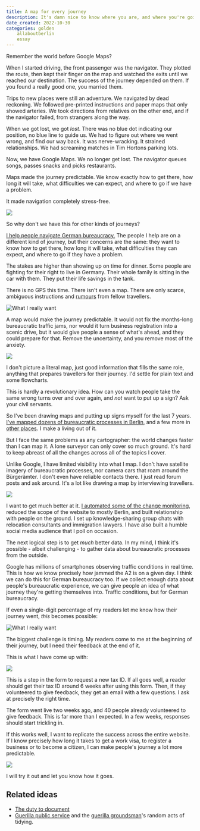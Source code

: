 ```yaml
---
title: A map for every journey
description: It's damn nice to know where you are, and where you're going.
date_created: 2022-10-30
categories: golden
    allaboutberlin
    essay
---
```


Remember the world before Google Maps?

When I started driving, the front passenger was the navigator. They plotted the route, then kept their finger on the map and watched the exits until we reached our destination. The success of the journey depended on them. If you found a really good one, you married them.

Trips to new places were still an adventure. We navigated by dead reckoning. We followed pre-printed instructions and paper maps that only showed arteries. We took directions from relatives on the other end, and if the navigator failed, from strangers along the way.

When we got lost, we got *lost*. There was no blue dot indicating our position, no blue line to guide us. We had to figure out where we went wrong, and find our way back. It was nerve-wracking. It strained relationships. We had screaming matches in Tim Hortons parking lots.

Now, we have Google Maps. We no longer get lost. The navigator queues songs, passes snacks and picks restaurants.

Maps made the journey predictable. We know exactly how to get there, how long it will take, what difficulties we can expect, and where to go if we have a problem.

It made navigation completely stress-free.

![](/images/illustrations/map-predictability.png)

So why don't we have this for other kinds of journeys?

[I help people navigate German bureaucracy.](/projects/all-about-berlin) The people I help are on a different kind of journey, but their concerns are the same: they want to know how to get there, how long it will take, what difficulties they can expect, and where to go if they have a problem.

The stakes are higher than showing up on time for dinner. Some people are fighting for their right to live in Germany. Their whole family is sitting in the car with them. They put their life savings in the tank.

There is no GPS this time. There isn't even a map. There are only scarce, ambiguous instructions and [rumours](/blog/berlin-buergeramt-experiment) from fellow travellers.

![](/images/illustrations/bureaucratic-roadblock-berlin.png "What I really want")

A map would make the journey predictable. It would not fix the months-long bureaucratic traffic jams, nor would it turn business registration into a scenic drive, but it would give people a sense of what's ahead, and they could prepare for that. Remove the uncertainty, and you remove most of the anxiety.

![](/images/illustrations/bureaucratic-map.png)

I don't picture a literal map, just good information that fills the same role, anything that prepares travellers for their journey. I'd settle for plain text and some flowcharts.

This is hardly a revolutionary idea. How can you watch people take the same wrong turns over and over again, and *not* want to put up a sign? Ask your civil servants.

So I've been drawing maps and putting up signs myself for the last 7 years. [I've mapped dozens of bureaucratic processes in Berlin](https://allaboutberlin.com/), and a few more in [other places](/blog/indian-tourist-visa-kathmandu). I make a living out of it.

But I face the same problems as any cartographer: the world changes faster than I can map it. A lone surveyor can only cover so much ground. It's hard to keep abreast of all the changes across all of the topics I cover.

Unlike Google, I have limited visibility into what I map. I don't have satellite imagery of bureaucratic processes, nor camera cars that roam around the Bürgerämter. I don't even have reliable contacts there. I just read forum posts and ask around. It's a lot like drawing a map by interviewing travellers.

![](/images/illustrations/mapping-from-user-feedback.png)

I want to get much better at it. [I automated some of the change monitoring](https://twitter.com/aboutberlin/status/1554005282178596864), reduced the scope of the website to mostly Berlin, and built relationship with people on the ground. I set up knowledge-sharing group chats with relocation consultants and immigration lawyers. I have also built a humble social media audience that I poll on occasion.

The next logical step is to get *much* better data. In my mind, I think it's possible - albeit challenging - to gather data about bureaucratic processes from the outside.

Google has millions of smartphones observing traffic conditions in real time. This is how we know precisely how jammed the A2 is on a given day. I think we can do this for German bureaucracy too. If we collect enough data about people's bureaucratic experience, we can give people an idea of what journey they're getting themselves into. Traffic conditions, but for German bureaucracy.

If even a single-digit percentage of my readers let me know how their journey went, *this* becomes possible:

![](/images/illustrations/bureaucratic-roadblock-berlin.png "What I really want")

The biggest challenge is timing. My readers come to me at the beginning of their journey, but I need their feedback at the end of it.

This is what I have come up with:

![](/images/feedback-collection.png)

This is a step in the form to request a new tax ID. If all goes well, a reader should get their tax ID around 6 weeks after using this form. Then, if they volunteered to give feedback, they get an email with a few questions. I ask at precisely the right time.

The form went live two weeks ago, and 40 people already volunteered to give feedback. This is far more than I expected. In a few weeks, responses should start trickling in.

If this works well, I want to replicate the success across the entire website. If I know precisely how long it takes to get a work visa, to register a business or to become a citizen, I can make people's journey a lot more predictable.

![](/images/feedback-after-process.png)

I will try it out and let you know how it goes.

## Related ideas

- [The duty to document](/blog/duty-to-document)
- [Guerilla public service](https://www.okwhatever.org/topics/selfie/guerrilla-public-service) and the [guerilla groundsman](https://twitter.com/guerrgroundsman)'s random acts of tidying.

